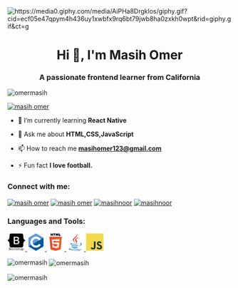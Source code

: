   <img src="" alt="https://media0.giphy.com/media/AiPHa8Drgklos/giphy.gif?cid=ecf05e47qpym4h436uy1xwbfx9rq6bt79jwb8ha0zxkh0wpt&rid=giphy.gif&ct=g">
<h1 align="center">Hi 👋, I'm Masih Omer</h1>
<h3 align="center">A passionate frontend learner from California</h3>

<p align="left"> <img src="https://komarev.com/ghpvc/?username=omermasih&label=Profile%20views&color=0e75b6&style=flat" alt="omermasih" /> </p>

<p align="left"> <a href="https://twitter.com/masih omer" target="blank"><img src="https://img.shields.io/twitter/follow/masih omer?logo=twitter&style=for-the-badge" alt="masih omer" /></a> </p>

- 🌱 I’m currently learning **React Native**

- 💬 Ask me about **HTML,CSS,JavaScript**

- 📫 How to reach me **masihomer123@gmail.com**

- ⚡ Fun fact **I love football.**

<h3 align="left">Connect with me:</h3>
<p align="left">
<a href="https://twitter.com/masih omer" target="blank"><img align="center" src="https://raw.githubusercontent.com/rahuldkjain/github-profile-readme-generator/master/src/images/icons/Social/twitter.svg" alt="masih omer" height="30" width="40" /></a>
<a href="https://linkedin.com/in/masih omer" target="blank"><img align="center" src="https://raw.githubusercontent.com/rahuldkjain/github-profile-readme-generator/master/src/images/icons/Social/linked-in-alt.svg" alt="masih omer" height="30" width="40" /></a>
<a href="https://fb.com/masihnoor" target="blank"><img align="center" src="https://raw.githubusercontent.com/rahuldkjain/github-profile-readme-generator/master/src/images/icons/Social/facebook.svg" alt="masihnoor" height="30" width="40" /></a>
<a href="https://instagram.com/masihnoor" target="blank"><img align="center" src="https://raw.githubusercontent.com/rahuldkjain/github-profile-readme-generator/master/src/images/icons/Social/instagram.svg" alt="masihnoor" height="30" width="40" /></a>
</p>

<h3 align="left">Languages and Tools:</h3>
<p align="left"> <a href="https://getbootstrap.com" target="_blank" rel="noreferrer"> <img src="https://raw.githubusercontent.com/devicons/devicon/master/icons/bootstrap/bootstrap-plain-wordmark.svg" alt="bootstrap" width="40" height="40"/> </a> <a href="https://www.cprogramming.com/" target="_blank" rel="noreferrer"> <img src="https://raw.githubusercontent.com/devicons/devicon/master/icons/c/c-original.svg" alt="c" width="40" height="40"/> </a> <a href="https://www.w3.org/html/" target="_blank" rel="noreferrer"> <img src="https://raw.githubusercontent.com/devicons/devicon/master/icons/html5/html5-original-wordmark.svg" alt="html5" width="40" height="40"/> </a> <a href="https://www.java.com" target="_blank" rel="noreferrer"> <img src="https://raw.githubusercontent.com/devicons/devicon/master/icons/java/java-original.svg" alt="java" width="40" height="40"/> </a> <a href="https://developer.mozilla.org/en-US/docs/Web/JavaScript" target="_blank" rel="noreferrer"> <img src="https://raw.githubusercontent.com/devicons/devicon/master/icons/javascript/javascript-original.svg" alt="javascript" width="40" height="40"/> </a> </p>

<p><img align="left" src="https://github-readme-stats.vercel.app/api/top-langs?username=omermasih&show_icons=true&locale=en&layout=compact" alt="omermasih" /></p>

<p>&nbsp;<img align="center" src="https://github-readme-stats.vercel.app/api?username=omermasih&show_icons=true&locale=en" alt="omermasih" /></p>

<p><img align="center" src="https://github-readme-streak-stats.herokuapp.com/?user=omermasih&" alt="omermasih" /></p>
